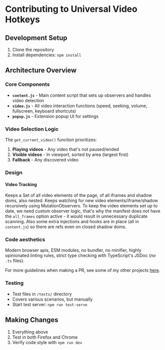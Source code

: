 # Contributing to Universal Video Hotkeys

## Development Setup

1. Clone the repository
2. Install dependencies: `npm install`

## Architecture Overview

### Core Components

- **`content.js`** - Main content script that sets up observers and handles video detection
- **`video.js`** - All video interaction functions (speed, seeking, volume, fullscreen, keyboard shortcuts)
- **`popup.js`** - Extension popup UI for settings

### Video Selection Logic

The `get_current_video()` function prioritizes:
1. **Playing videos** - Any video that's not paused/ended
2. **Visible videos** - In viewport, sorted by area (largest first)
3. **Fallback** - Any discovered video

### Design

#### Video Tracking

Keeps a Set of all video elements of the page, of all iframes and shadow doms, also nested. Keeps watching for new video elements/iframe/shadow recursively using MutationObservers. To keep the video elements set up to date, we need custom observer logic, that's why the manifest does *not* have the `all_frames` option active - it would result in unnecessary duplicate scanning. Also some extra injections and hooks are in place (all in `content.js`) so there are refs even on closed shadow doms.

### Code aesthetics

Modern browser apis, ESM modules, no bundler, no minifier, highly opinionated linting rules, strict type checking with TypeScript's JSDoc (*no* `.ts` files).

For more guidelines when making a PR, see some of my other projects [here](https://github.com/phil294/GitLG/blob/master/CONTRIBUTING.md).

### Testing

- Test files in `/tests/` directory
- Covers various scenarios, but manually
- Start test server: `npm run test-serve`

## Making Changes

1. Everything above
1. Test in both Firefox and Chrome
1. Verify code style with `npm run dev`
